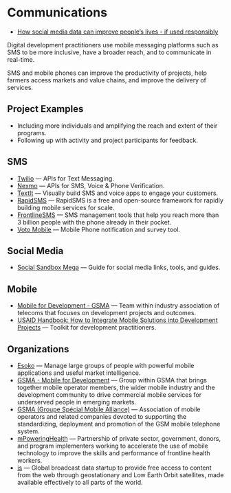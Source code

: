# Communications

- [How social media data can improve people’s lives - if used responsibly](https://theconversation.com/how-social-media-data-can-improve-peoples-lives-if-used-responsibly-75367)


Digital development practitioners use mobile messaging platforms such as SMS to be more inclusive, have a broader reach, and to communicate in real-time.

SMS and mobile phones can improve the productivity of projects, help farmers access markets and value chains, and improve the delivery of services.

## Project Examples

* Including more individuals and amplifying the reach and extent of their programs.
* Following up with activity and project participants for feedback.


## SMS

- [Twilio](http://twilio.com/) — APIs for Text Messaging.
- [Nexmo](https://www.nexmo.com/) — APIs for SMS, Voice & Phone Verification.
- [TextIt](https://textit.in/) — Visually build SMS and voice apps to engage your customers.
- [RapidSMS](https://www.rapidsms.org/) — RapidSMS is a free and open-source framework for rapidly building mobile services for scale.
- [FrontlineSMS](http://www.frontlinesms.com/) — SMS management tools that help you reach more than 3 billion people with the phone already in their pocket.
- [Voto Mobile](https://www.votomobile.org/) — Mobile Phone notification and survey tool.



## Social Media

- [Social Sandbox Mega](http://socialmediadesk.tumblr.com/post/107411982426/social-sandbox-mega-recap-post) — Guide for social media links, tools, and guides.



## Mobile

- [Mobile for Development - GSMA](http://www.gsma.com/mobilefordevelopment/) — Team within industry association of telecoms that focuses on development projects and outcomes.
- [USAID Handbook: How to Integrate Mobile Solutions into Development Projects](http://www.donorscharter.org/resources/USAID-Mobile-Development-Handbook.pdf) — Toolkit for development practitioners.



## Organizations

- [Esoko](http://esoko.com/) — Manage large groups of people with powerful mobile applications and useful market intelligence.
- [GSMA - Mobile for Development](http://gsma.com/mobilefordevelopment) — Group within GSMA that brings together mobile operator members, the wider mobile industry and the development community to drive commercial mobile services for underserved people in emerging markets.
- [GSMA (Groupe Spécial Mobile Alliance)](http://gsma.com/) — Association of mobile operators and related companies devoted to supporting the standardizing, deployment and promotion of the GSM mobile telephone system.
- [mPoweringHealth](http://mpoweringhealth.org/) — Partnership of private sector, government, donors, and program implementers working to accelerate the use of mobile technology to improve the skills and performance of frontline health workers.
- [is](http://outernet.is/) — Global broadcast data startup to provide free access to content from the web through geostationary and Low Earth Orbit satellites, made available effectively to all parts of the world.